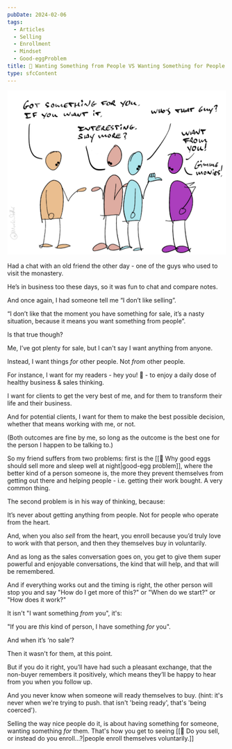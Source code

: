 ```yaml
---
pubDate: 2024-02-06
tags:
  - Articles
  - Selling
  - Enrollment
  - Mindset
  - Good-eggProblem
title: 📄 Wanting Something from People VS Wanting Something for People
type: sfcContent
---
```


![](Media/SalesFlowCoach.app_Want-something-from-people-vs-want-something-for-people_MartinStellar.jpg)

Had a chat with an old friend the other day - one of the guys who used to visit the monastery.

He’s in business too these days, so it was fun to chat and compare notes.

And once again, I had someone tell me “I don’t like selling”.

“I don’t like that the moment you have something for sale, it’s a nasty situation, because it means you want something from people”.

Is that true though?

Me, I’ve got plenty for sale, but I can't say I want anything from anyone.

Instead, I want things *for* other people. Not *from* other people.

For instance, I want for my readers - hey you! 👋 - to enjoy a daily dose of healthy business & sales thinking.

I want for clients to get the very best of me, and for them to transform their life and their business.

And for potential clients, I want for them to make the best possible decision, whether that means working with me, or not.

(Both outcomes are fine by me, so long as the outcome is the best one for the person I happen to be talking to.)

So my friend suffers from two problems: first is the [[📄 Why good eggs should sell more and sleep well at night|good-egg problem]], where the better kind of a person someone is, the more they prevent themselves from getting out there and helping people - i.e. getting their work bought. A very common thing.

The second problem is in his way of thinking, because:

It’s never about getting anything from people. Not for people who operate from the heart.

And, when you also *sell* from the heart, you enroll because you’d truly love to work with that person, and then they themselves buy in voluntarily.

And as long as the sales conversation goes on, you get to give them super powerful and enjoyable conversations, the kind that will help, and that will be remembered.

And if everything works out and the timing is right, the other person will stop you and say "How do I get more of this?" or "When do we start?" or "How does it work?"

It isn't "I want something *from* you", it's:

"If you are *this* kind of person, I have something *for* you".

And when it’s ‘no sale’?

Then it wasn't for them, at this point.

But if you do it right, you’ll have had such a pleasant exchange, that the non-buyer remembers it positively, which means they’ll be happy to hear from you when you follow up.

And you never know when someone will ready themselves to buy. (hint: it's never when we're trying to push. that isn't 'being ready', that's 'being coerced').

Selling the way nice people do it, is about having something for someone, wanting something *for* them. That's how you get to seeing [[📄 Do you sell, or instead do you enroll...?|people enroll themselves voluntarily.]]
